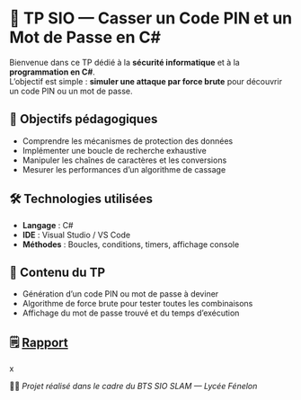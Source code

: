 # 🔐 TP SIO — Casser un Code PIN et un Mot de Passe en C#

Bienvenue dans ce TP dédié à la **sécurité informatique** et à la **programmation en C#**.  
L’objectif est simple : **simuler une attaque par force brute** pour découvrir un code PIN ou un mot de passe.

## 🧠 Objectifs pédagogiques
- Comprendre les mécanismes de protection des données
- Implémenter une boucle de recherche exhaustive
- Manipuler les chaînes de caractères et les conversions
- Mesurer les performances d’un algorithme de cassage

## 🛠️ Technologies utilisées
- **Langage** : C#
- **IDE** : Visual Studio / VS Code
- **Méthodes** : Boucles, conditions, timers, affichage console

## 📌 Contenu du TP
- Génération d’un code PIN ou mot de passe à deviner
- Algorithme de force brute pour tester toutes les combinaisons
- Affichage du mot de passe trouvé et du temps d’exécution

## 🗒️ [Rapport](https://mathioux-morin.github.io/TP-BTS-SIO/blob/main/Casser-un-code-pin-et-un-mot-de-passe/Rapport-Brute-Force/)
x

👩‍💻 *Projet réalisé dans le cadre du BTS SIO SLAM — Lycée Fénelon*
